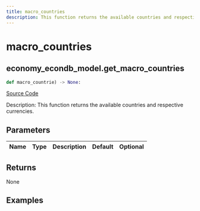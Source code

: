 ```yaml
---
title: macro_countries
description: This function returns the available countries and respective currencies.
---
```

# macro_countries

## economy_econdb_model.get_macro_countries

```python
def macro_countrie) -> None:
```
[Source Code](https://github.com/OpenBB-finance/OpenBBTerminal/tree/main/openbb_terminal/economy/econdb_model.py#L636)

Description: This function returns the available countries and respective currencies.

## Parameters

| Name | Type | Description | Default | Optional |
| ---- | ---- | ----------- | ------- | -------- |

## Returns

None

## Examples

